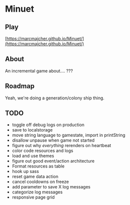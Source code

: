 # Minuet 

## Play

[https://marcmajcher.github.io/Minuet/](https://marcmajcher.github.io/Minuet/)

## About

An incremental game about.... ???

## Roadmap

Yeah, we're doing a generation/colony ship thing.

## TODO

* toggle off debug logs on production
* save to localstorage
* move string language to gamestate, import in printString
* disallow unpause when game not started
* figure out why *everything* rerenders on heartbeat
* color code resources and logs
* load and use themes
* figure out good event/action architecture
* Format resources as table
* hook up sass
* reset game data action
* cancel cooldowns on freeze
* add parameter to save X log messages
* categorize log messages
* responsive page grid


